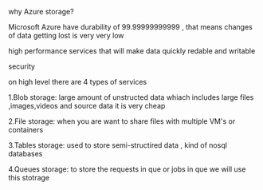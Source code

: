 why Azure storage?

Microsoft Azure have durability of 99.99999999999 , that means changes of data getting lost is very very low

high performance services that will make data quickly redable and writable

security

on high level there are 4 types of services

1.Blob storage: 
  large amount of unstructed data whiach includes large files ,images,videos and source data
  it is very cheap

2.File storage: 
  when you are want to share files with multiple VM's or containers

3.Tables storage: 
  used to store semi-structired data , kind of nosql databases

4.Queues storage: 
  to store the requests in que or jobs in que we will use this stotrage

